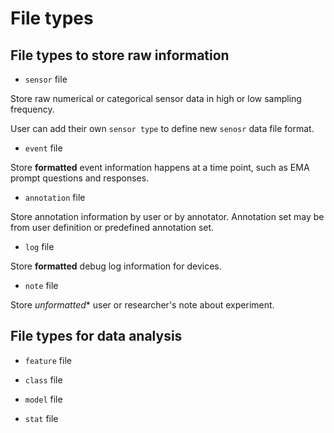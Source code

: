 # File types

## File types to store raw information

* `sensor` file

Store raw numerical or categorical sensor data in high or low sampling frequency.

User can add their own `sensor type` to define new `senosr` data file format.

* `event` file

Store **formatted** event information happens at a time point, such as EMA prompt questions and responses.

* `annotation` file

Store annotation information by user or by annotator. Annotation set may be from user definition or predefined annotation set.

* `log` file

Store **formatted** debug log information for devices.

* `note` file

Store *unformatted** user or researcher's note about experiment.

## File types for data analysis

* `feature` file

* `class` file

* `model` file

* `stat` file